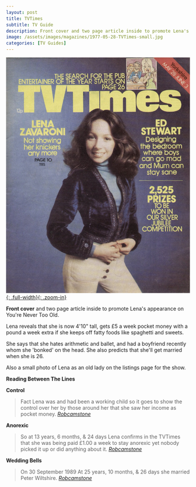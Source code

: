 ```yaml
---
layout: post
title: TVTimes
subtitle: TV Guide
description: Front cover and two page article inside to promote Lena's appearance on You're Never Too Old.
image: /assets/images/magazines/1977-05-28-TVTimes-small.jpg
categories: [TV Guides]
---
```


[![Scan of Front cover for TVTimes dated: 28 May 1977](/assets/images/magazines/1977-05-28-TVTimes.jpg){: .full-width}{: .zoom-in}](/assets/images/magazines/1977-05-28-TVTimes.jpg)

**Front cover** and two page article inside to promote Lena's appearance on You're Never Too Old.

Lena reveals that she is now 4'10&quot; tall, gets £5 a week pocket money with a pound a week extra if she keeps off fatty foods like spaghetti and sweets.

She says that she hates arithmetic and ballet, and had a boyfriend recently whom she 'bonked' on the head. She also predicts that she'll get married when she is 26.

Also a small photo of Lena as an old lady on the listings page for the show.

**Reading Between The Lines**

**Control**

> Fact Lena was and had been a working child so it goes to show the control over her by those around her that she saw her income as pocket money.
<cite>[Robcamstone](https://m.me/fanzoflenazavaroni)</cite>

**Anorexic**
> So at 13 years, 6 months, & 24 days Lena confirms in the TVTimes that she was being paid £1.00 a week to stay anorexic yet nobody picked it up or did anything about it.
<cite>[Robcamstone](https://m.me/fanzoflenazavaroni)</cite>

**Wedding Bells**
> On 30 September 1989 At 25 years, 10 months, & 26 days she married Peter Wiltshire.
<cite>[Robcamstone](https://m.me/fanzoflenazavaroni)</cite>
